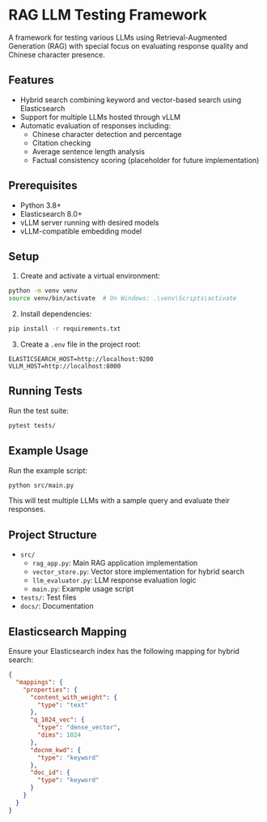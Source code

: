 # RAG LLM Testing Framework

A framework for testing various LLMs using Retrieval-Augmented Generation (RAG) with special focus on evaluating response quality and Chinese character presence.

## Features

- Hybrid search combining keyword and vector-based search using Elasticsearch
- Support for multiple LLMs hosted through vLLM
- Automatic evaluation of responses including:
  - Chinese character detection and percentage
  - Citation checking
  - Average sentence length analysis
  - Factual consistency scoring (placeholder for future implementation)

## Prerequisites

- Python 3.8+
- Elasticsearch 8.0+
- vLLM server running with desired models
- vLLM-compatible embedding model

## Setup

1. Create and activate a virtual environment:
```bash
python -m venv venv
source venv/bin/activate  # On Windows: .\venv\Scripts\activate
```

2. Install dependencies:
```bash
pip install -r requirements.txt
```

3. Create a `.env` file in the project root:
```
ELASTICSEARCH_HOST=http://localhost:9200
VLLM_HOST=http://localhost:8000
```

## Running Tests

Run the test suite:
```bash
pytest tests/
```

## Example Usage

Run the example script:
```bash
python src/main.py
```

This will test multiple LLMs with a sample query and evaluate their responses.

## Project Structure

- `src/`
  - `rag_app.py`: Main RAG application implementation
  - `vector_store.py`: Vector store implementation for hybrid search
  - `llm_evaluator.py`: LLM response evaluation logic
  - `main.py`: Example usage script
- `tests/`: Test files
- `docs/`: Documentation

## Elasticsearch Mapping

Ensure your Elasticsearch index has the following mapping for hybrid search:
```json
{
  "mappings": {
    "properties": {
      "content_with_weight": {
        "type": "text"
      },
      "q_1024_vec": {
        "type": "dense_vector",
        "dims": 1024
      },
      "docnm_kwd": {
        "type": "keyword"
      },
      "doc_id": {
        "type": "keyword"
      }
    }
  }
}